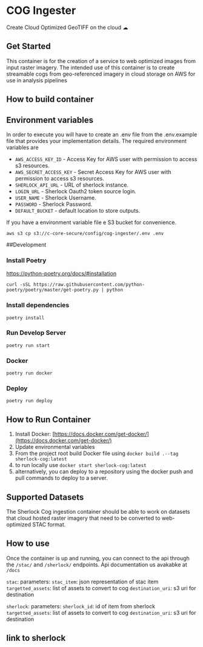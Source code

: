 # COG Ingester

Create Cloud Optimized GeoTIFF on the cloud ☁

## Get Started

This container is for the creation of a service to web optimized images from input 
raster imagery. The intended use of this container is to create streamable cogs from 
geo-referenced imagery in cloud storage on AWS for use in analysis pipelines  

## How to build container

## Environment variables
In order to execute you will have to create an .env file from the .env.example file that 
provides your implementation details. The required environment variables are    

- `AWS_ACCESS_KEY_ID` - Access Key for AWS user with permission to access s3 resources.
- `AWS_SECRET_ACCESS_KEY` - Secret Access Key for AWS user with permission to access s3 resources.
- `SHERLOCK_API_URL` - URL of sherlock instance.
- `LOGIN_URL` - Sherlock Oauth2 token source login.
- `USER_NAME` - Sherlock Username.
- `PASSWORD` - Sherlock Password.
- `DEFAULT_BUCKET` - default location to store outputs.

If you have a environment variable file e S3 bucket for convenience.

``` shell
aws s3 cp s3://c-core-secure/config/cog-ingester/.env .env
```



##Development

### Install Poetry
https://python-poetry.org/docs/#installation

``` shell
curl -sSL https://raw.githubusercontent.com/python-poetry/poetry/master/get-poetry.py | python
```

### Install dependencies

``` shell
poetry install
```

### Run Develop Server 

``` shell
poetry run start
```

### Docker

``` shell
poetry run docker
```

### Deploy

``` shell
poetry run deploy
```

## How to Run Container

1. Install Docker: [https://docs.docker.com/get-docker/](https://docs.docker.com/get-docker/)
2. Update environmental variables   
3. From the project root build Docker file using `docker build .--tag sherlock-cog:latest`
4. to run locally use `docker start sherlock-cog:latest`
5. alternatively, you can deploy to a repository using the docker push and pull
   commands to deploy to a server.
   
## Supported Datasets

The Sherlock Cog ingestion container should be able to work on datasets that cloud 
hosted raster imagery that need to be converted to web-optimized STAC format.

## How to use

Once the container is up and running, you can connect to the api through the `/stac/` and `/sherlock/` endpoints. Api documentation us avakabke at `/docs`

`stac`:
parameters:
`stac_item`: json representation of stac item
`targetted_assets`: list of assets to convert to cog
`destination_uri`: s3 uri for destination

`sherlock`:
parameters:
`sherlock_id`: id of item from sherlock
`targetted_assets`: list of assets to convert to cog
`destination_uri`: s3 uri for destination




## link to sherlock
